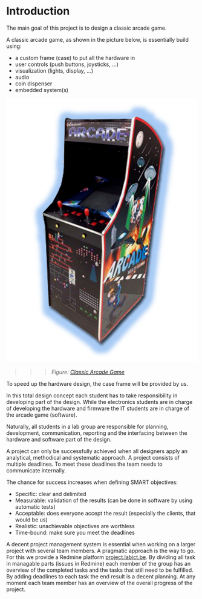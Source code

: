 # Introduction

The main goal of this project is to design a classic arcade game.

A classic arcade game, as shown in the picture below, is essentially build using:

* a custom frame (case) to put all the hardware in
* user controls (push buttons, joysticks, ...)
* visualization (lights, display, ...)
* audio
* coin dispenser
* embedded system(s)

![Classic Arcade Game](img/classic_arcade_game.png)
>>> *Figure: [Classic Arcade Game](img/classic_arcade_game.png)*

To speed up the hardware design, the case frame will be provided by us.

In this total design concept each student has to take responsibility in developing part of the design. While the electronics students are in charge of developing the hardware and firmware the IT students are in charge of the arcade game (software).

Naturally, all students in a lab group are responsible for planning, development, communication, reporting and the interfacing between the hardware and software part of the design.

A project can only be successfully achieved when all designers apply an analytical, methodical and systematic approach. A project consists of multiple deadlines. To meet these deadlines the team needs to communicate internally.

The chance for success increases when defining SMART objectives:

* Specific: clear and delimited
* Measurable: validation of the results (can be done in software by using automatic tests)
* Acceptable: does everyone accept the result (especially the clients, that would be us)
* Realistic: unachievable objectives are worthless
* Time-bound: make sure you meet the deadlines

A decent project management system is essential when working on a larger project with several team members. A pragmatic approach is the way to go. For this we provide a Redmine platform [project.labict.be](http://project.labict.be). By dividing all task in managable parts (issues in Redmine) each member of the group has an overview of the completed tasks and the tasks that still need to be fulfilled. By adding deadlines to each task the end result is a decent planning. At any moment each team member has an overview of the overall progress of the project.
